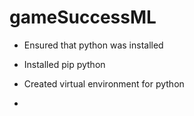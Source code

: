 # gameSuccessML

- Ensured that python was installed

- Installed pip python

- Created virtual environment for python

- 